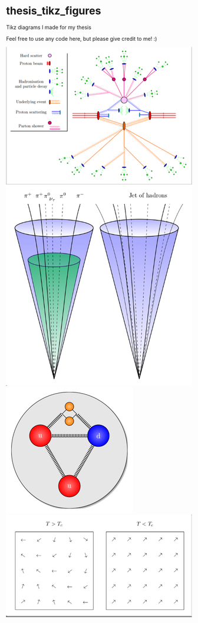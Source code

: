 # thesis_tikz_figures

Tikz diagrams I made for my thesis

Feel free to use any code here, but please give credit to me! :)

![pp collision](figures/parton_shower.png)
![tau_had jet](figures/tauJetCartoon.png)
![proton](figures/proton.png)
![SSB in ferromagnet](figures/magnet.png)
